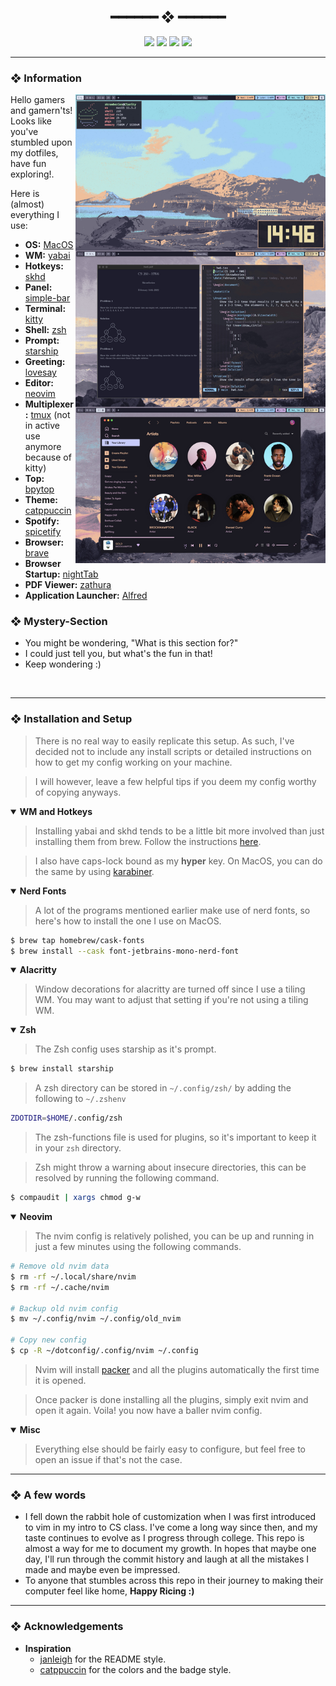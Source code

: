 <h2 align="center"> ━━━━━━  ❖  ━━━━━━ </h2>

<!-- BADGES -->
<div align="center">
   <p></p>
   
   <img src="https://img.shields.io/github/stars/zenithds/dotconfig?color=F8BD96&labelColor=302D41&style=for-the-badge">   

   <img src="https://img.shields.io/github/forks/zenithds/dotconfig?color=DDB6F2&labelColor=302D41&style=for-the-badge">   

   <img src="https://img.shields.io/github/repo-size/zenithds/dotconfig?color=ABE9B3&labelColor=302D41&style=for-the-badge">
   
   <img src="https://badges.pufler.dev/visits/zenithds/dotconfig?style=for-the-badge&color=96CDFB&logoColor=white&labelColor=302D41"/>
   <br>
</div>

</p>

---

<!-- INFORMATION -->
### ❖ Information 
   <img src="assets/Full_Rice.jpeg" alt="Repo Preview" align="right" width="400px">

   Hello gamers and gamern'ts! Looks like you've stumbled upon my dotfiles, have fun exploring!.

   Here is (almost) everything I use:

   - **OS:** [MacOS](https://www.apple.com/macos)
   - **WM:** [yabai](https://github.com/koekeishiya/yabai)
   - **Hotkeys:** [skhd](https://github.com/koekeishiya/skhd)
   - **Panel:** [simple-bar](https://github.com/Jean-Tinland/simple-bar)
   - **Terminal:** [kitty](https://github.com/kovidgoyal/kitty/)
   - **Shell:** [zsh](https://www.zsh.org/)
   - **Prompt:** [starship](https://starship.rs/)
   - **Greeting:** [lovesay](https://github.com/ZenithDS/lovesay)
   - **Editor:** [neovim](https://github.com/neovim/neovim/)
   - **Multiplexer:** [tmux](https://github.com/tmux/tmux) (not in active use anymore because of kitty)
   - **Top:** [bpytop](https://github.com/aristocratos/bpytop)
   - **Theme:** [catppuccin](https://github.com/catppuccin)
   - **Spotify:** [spicetify](https://github.com/khanhas/spicetify-cli)
   - **Browser:** [brave](https://brave.com/)
   - **Browser Startup:** [nightTab](https://github.com/zombieFox/nightTab)
   - **PDF Viewer:** [zathura](https://github.com/pwmt/zathura)
   - **Application Launcher:** [Alfred](https://www.alfredapp.com/)
   

### ❖ Mystery-Section 
   - You might be wondering, "What is this section for?"
   - I could just tell you, but what's the fun in that!
   - Keep wondering :)

<br>

---

<!-- SETUP -->
### ❖ Installation and Setup

   > There is no real way to easily replicate this setup. As such, I've decided not to include any install scripts or detailed instructions on how to get my config working on your machine.
  
   > I will however, leave a few helpful tips if you deem my config worthy of copying anyways.

   <details open>
   <summary><strong>WM and Hotkeys</strong></summary>
   
   > Installing yabai and skhd tends to be a little bit more involved than just installing them from brew. Follow the instructions [here](https://github.com/koekeishiya/yabai/wiki).

   > I also have caps-lock bound as my **hyper** key. On MacOS, you can do the same by using [karabiner](https://karabiner-elements.pqrs.org/).

   </details>

   <details open>
   <summary><strong>Nerd Fonts</strong></summary>
   
   > A lot of the programs mentioned earlier make use of nerd fonts, so here's how to install the one I use on MacOS.
   ```sh
   $ brew tap homebrew/cask-fonts
   $ brew install --cask font-jetbrains-mono-nerd-font
   ```

   </details>
   
   <details open>
   <summary><strong>Alacritty</strong></summary>
   
   > Window decorations for alacritty are turned off since I use a tiling WM. You may want to adjust that setting if you're not using a tiling WM.

   </details>
   
   <details open>
   <summary><strong>Zsh</strong></summary>
   
   > The Zsh config uses starship as it's prompt.
   ```sh
   $ brew install starship
   ```
 
  > A zsh directory can be stored in `~/.config/zsh/` by adding the following to `~/.zshenv`
   ```sh
   ZDOTDIR=$HOME/.config/zsh
   ```

   > The zsh-functions file is used for plugins, so it's important to keep it in your `zsh` directory.

   > Zsh might throw a warning about insecure directories, this can be resolved by running the following command.
   ```sh
   $ compaudit | xargs chmod g-w
   ```

   </details>
   
   <details open>
   <summary><strong>Neovim</strong></summary>
   
   > The nvim config is relatively polished, you can be up and running in just a few minutes using the following commands.
   ```sh
   # Remove old nvim data
   $ rm -rf ~/.local/share/nvim
   $ rm -rf ~/.cache/nvim
   
   # Backup old nvim config
   $ mv ~/.config/nvim ~/.config/old_nvim

   # Copy new config
   $ cp -R ~/dotconfig/.config/nvim ~/.config 
   ```
  > Nvim will install [packer](https://github.com/wbthomason/packer.nvim) and all the plugins automatically the first time it is opened.
  
  > Once packer is done installing all the plugins, simply exit nvim and open it again. Voila! you now have a baller nvim config. 

   </details>
      
   <details open>
   <summary><strong>Misc</strong></summary>
   
   > Everything else should be fairly easy to configure, but feel free to open an issue if that's not the case.

   </details>

---
### ❖ A few words

- I fell down the rabbit hole of customization when I was first introduced to vim in my intro to CS class. I've come a long way since then, and my taste continues to evolve as I progress through college. This repo is almost a way for me to document my growth. In hopes that maybe one day, I'll run through the commit history and laugh at all the mistakes I made and maybe even be impressed.
- To anyone that stumbles across this repo in their journey to making their computer feel like home, **Happy Ricing :)** 

---

### ❖ Acknowledgements

   - **Inspiration**
      - [janleigh](https://github.com/janleigh/dotfiles) for the README style.
      - [catppuccin](https://github.com/catppuccin) for the colors and the badge style.


